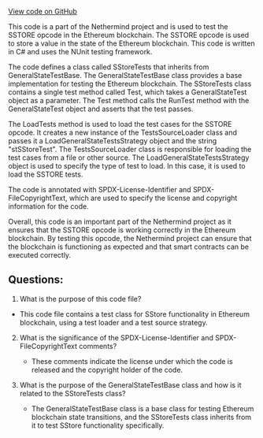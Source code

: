 [View code on GitHub](https://github.com/NethermindEth/nethermind/src/Nethermind/Ethereum.Blockchain.Test/SStoreTests.cs)

This code is a part of the Nethermind project and is used to test the SSTORE opcode in the Ethereum blockchain. The SSTORE opcode is used to store a value in the state of the Ethereum blockchain. This code is written in C# and uses the NUnit testing framework.

The code defines a class called SStoreTests that inherits from GeneralStateTestBase. The GeneralStateTestBase class provides a base implementation for testing the Ethereum blockchain. The SStoreTests class contains a single test method called Test, which takes a GeneralStateTest object as a parameter. The Test method calls the RunTest method with the GeneralStateTest object and asserts that the test passes.

The LoadTests method is used to load the test cases for the SSTORE opcode. It creates a new instance of the TestsSourceLoader class and passes it a LoadGeneralStateTestsStrategy object and the string "stSStoreTest". The TestsSourceLoader class is responsible for loading the test cases from a file or other source. The LoadGeneralStateTestsStrategy object is used to specify the type of test to load. In this case, it is used to load the SSTORE tests.

The code is annotated with SPDX-License-Identifier and SPDX-FileCopyrightText, which are used to specify the license and copyright information for the code.

Overall, this code is an important part of the Nethermind project as it ensures that the SSTORE opcode is working correctly in the Ethereum blockchain. By testing this opcode, the Nethermind project can ensure that the blockchain is functioning as expected and that smart contracts can be executed correctly.
## Questions: 
 1. What is the purpose of this code file?
   - This code file contains a test class for SStore functionality in Ethereum blockchain, using a test loader and a test source strategy.

2. What is the significance of the SPDX-License-Identifier and SPDX-FileCopyrightText comments?
   - These comments indicate the license under which the code is released and the copyright holder of the code.

3. What is the purpose of the GeneralStateTestBase class and how is it related to the SStoreTests class?
   - The GeneralStateTestBase class is a base class for testing Ethereum blockchain state transitions, and the SStoreTests class inherits from it to test SStore functionality specifically.